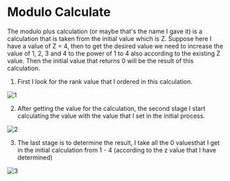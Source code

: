 # Modulo Calculate

The modulo plus calculation (or maybe that's the name I gave it) is a calculation that is taken from the initial value which is Z.
Suppose here I have a value of Z = 4, then to get the desired value we need to increase the value of 1, 2, 3 and 4 to the power of 1 to 4 also according to the existing Z value.
Then the initial value that returns 0 will be the result of this calculation.

1. First I look for the rank value that I ordered in this calculation.

![1](https://user-images.githubusercontent.com/55729354/190960778-4108058f-d060-4909-aa2e-12242fcbc679.png)

2. After getting the value for the calculation, the second stage I start calculating the value with the value that I set in the initial process.

![2](https://user-images.githubusercontent.com/55729354/190960794-46bf140a-0300-4ae3-939d-ff1af2170c3b.png)

3. The last stage is to determine the result, I take all the 0 values ​​that I get in the initial calculation from 1 - 4 (according to the z value that I have determined)

![3](https://user-images.githubusercontent.com/55729354/190960809-ad270402-6e15-48f8-afb1-9c272163acc4.png)
